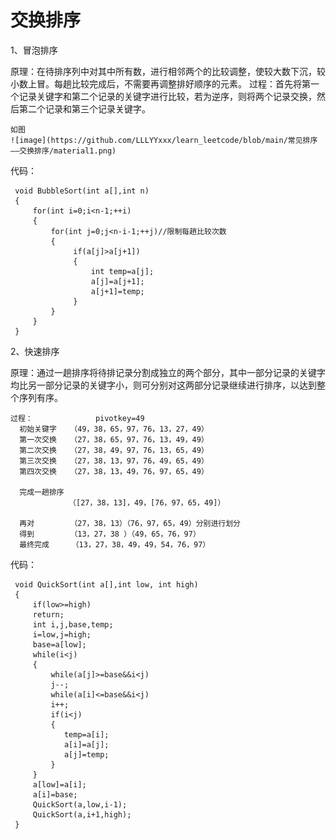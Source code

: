 交换排序
====================

1、冒泡排序

原理：在待排序列中对其中所有数，进行相邻两个的比较调整，使较大数下沉，较小数上冒。每趟比较完成后，不需要再调整排好顺序的元素。
过程：首先将第一个记录关键字和第二个记录的关键字进行比较，若为逆序，则将两个记录交换，然后第二个记录和第三个记录关键字。

    如图
    ![image](https://github.com/LLLYYxxx/learn_leetcode/blob/main/常见排序——交换排序/material1.png)

代码：

     void BubbleSort(int a[],int n)
     {
         for(int i=0;i<n-1;++i)
         {
             for(int j=0;j<n-i-1;++j)//限制每趟比较次数
             {  
                  if(a[j]>a[j+1])
                  {
                      int temp=a[j];
                      a[j]=a[j+1];
                      a[j+1]=temp;
                  }
             }  
         }
     }
     
   
2、快速排序

原理：通过一趟排序将待排记录分割成独立的两个部分，其中一部分记录的关键字均比另一部分记录的关键字小，则可分别对这两部分记录继续进行排序，以达到整个序列有序。

    过程：              pivotkey=49
      初始关键字   （49，38，65，97，76，13，27，49）
      第一次交换   （27，38，65，97，76，13，49，49）
      第二次交换   （27，38，49，97，76，13，65，49）
      第三次交换   （27，38，13，97，76，49，65，49）
      第四次交换   （27，38，13，49，76，97，65，49）

      完成一趟排序
                 （[27，38，13]，49，[76，97，65，49]）

      再对        （27，38，13）（76，97，65，49）分别进行划分
      得到        （13，27，38 ）（49，65，76，97）
      最终完成     （13，27，38，49，49，54，76，97）



  代码：


     void QuickSort(int a[],int low, int high)
     {      
         if(low>=high)
         return;
         int i,j,base,temp;
         i=low,j=high;
         base=a[low];
         while(i<j)
         {
             while(a[j]>=base&&i<j)
             j--;
             while(a[i]<=base&&i<j)
             i++;
             if(i<j)
             {
                temp=a[i];
                a[i]=a[j];
                a[j]=temp;
             }
         }
         a[low]=a[i];
         a[i]=base;
         QuickSort(a,low,i-1);
         QuickSort(a,i+1,high);
     }


